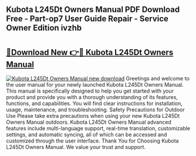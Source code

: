## Kubota L245Dt Owners Manual PDF Download Free - Part-op7 User Guide Repair - Service Owner Edition ivzhb

# <h2><a href="http://bc20847.oget.top/?id=Kubota+L245Dt+Owners+Manual">🔗Download New 👉🔴 Kubota L245Dt Owners Manual</a></h2>

[![Kubota L245Dt Owners Manual new download](https://i.imgur.com/5g1atiW.png)](http://bc20847.oget.top/?id=Kubota+L245Dt+Owners+Manual)
Greetings and welcome to the user manual for your newly launched Kubota L245Dt Owners Manual. This manual is specifically designed to help you get started with your product and provide you with a thorough understanding of its features, functions, and capabilities. You will find clear instructions for installation, usage, maintenance, and troubleshooting. Safety Precautions for Outdoor Use Please take extra precautions when using your new Kubota L245Dt Owners Manual outdoors. Kubota L245Dt Owners Manual advanced features include multi-language support, real-time translation, customizable settings, and automatic syncing, all of which can be accessed and customized through the user interface. Thank You for Choosing Kubota L245Dt Owners Manual. We value your trust and support.
